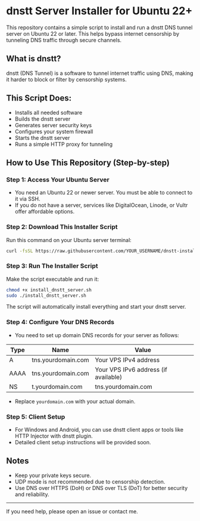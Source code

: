 
# dnstt Server Installer for Ubuntu 22+

This repository contains a simple script to install and run a dnstt DNS tunnel server on Ubuntu 22 or later. This helps bypass internet censorship by tunneling DNS traffic through secure channels.

## What is dnstt?

dnstt (DNS Tunnel) is a software to tunnel internet traffic using DNS, making it harder to block or filter by censorship systems.

## This Script Does:
- Installs all needed software
- Builds the dnstt server
- Generates server security keys
- Configures your system firewall
- Starts the dnstt server
- Runs a simple HTTP proxy for tunneling

## How to Use This Repository (Step-by-step)

### Step 1: Access Your Ubuntu Server

- You need an Ubuntu 22 or newer server. You must be able to connect to it via SSH.
- If you do not have a server, services like DigitalOcean, Linode, or Vultr offer affordable options.

### Step 2: Download This Installer Script

Run this command on your Ubuntu server terminal:

```bash
curl -fsSL https://raw.githubusercontent.com/YOUR_USERNAME/dnstt-installer/main/install_dnstt_server.sh -o install_dnstt_server.sh
```

### Step 3: Run The Installer Script

Make the script executable and run it:

```bash
chmod +x install_dnstt_server.sh
sudo ./install_dnstt_server.sh
```

The script will automatically install everything and start your dnstt server.

### Step 4: Configure Your DNS Records

- You need to set up domain DNS records for your server as follows:

| Type | Name | Value |
|------|------|-------|
| A | tns.yourdomain.com | Your VPS IPv4 address |
| AAAA | tns.yourdomain.com | Your VPS IPv6 address (if available) |
| NS | t.yourdomain.com | tns.yourdomain.com |

- Replace `yourdomain.com` with your actual domain.

### Step 5: Client Setup

- For Windows and Android, you can use dnstt client apps or tools like HTTP Injector with dnstt plugin.
- Detailed client setup instructions will be provided soon.

## Notes

- Keep your private keys secure.
- UDP mode is not recommended due to censorship detection.
- Use DNS over HTTPS (DoH) or DNS over TLS (DoT) for better security and reliability.

---

If you need help, please open an issue or contact me.
